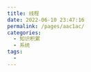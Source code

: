 ```yaml
---
title: 线程
date: 2022-06-10 23:47:16
permalink: /pages/aac1ac/
categories:
  - 知识积累
  - 系统
tags:
  - 
---
```

